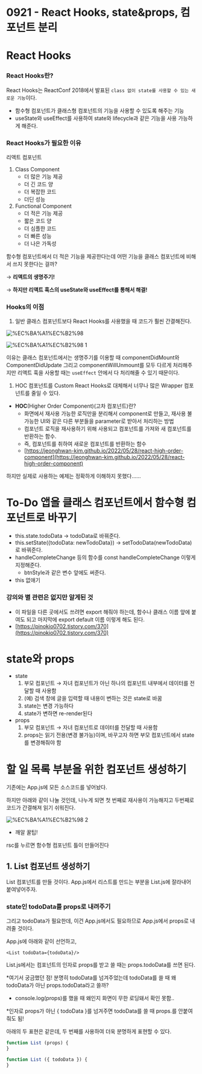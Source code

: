 # 0921 - React Hooks, state&props, 컴포넌트 분리

# React Hooks

### React Hooks란?

React Hooks는 ReactConf 2018에서 발표된 `class 없이 state를 사용할 수 있는 새로운 기능`이다. 

- 함수형 컴포넌트가 클래스형 컴포넌트의 기능을 사용할 수 있도록 해주는 기능
- useState와 useEffect를 사용하여 state와 lifecycle과 같은 기능을 사용 가능하게 해준다.

### React Hooks가 필요한 이유

리액트 컴포넌트

1. Class Component
    - 더 많은 기능 제공
    - 더 긴 코드 양
    - 더  복잡한 코드
    - 더딘 성능
2. Functional Component
    - 더 적은 기능 제공
    - 짧은 코드 양
    - 더 심플한 코드
    - 더 빠른 성능
    - 더 나은 가독성

함수형 컴포넌트에서 더 적은 기능을 제공한다는데 어떤 기능을 클래스 컴포넌트에 비해서 쓰지 못한다는 걸까?

→ **리액트의 생명주기!**

→ **하지만 리액트 훅스의 useState와 useEffect를 통해서 해결!**

### Hooks의 이점

1. 일반 클래스 컴포넌트보다 React Hooks를 사용했을 때 코드가 훨씬 간결해진다.

![%EC%BA%A1%EC%B2%98](https://user-images.githubusercontent.com/101965666/191549305-561dd5a6-69ab-414c-aa94-509cae3ef3f9.png)

![%EC%BA%A1%EC%B2%98 1](https://user-images.githubusercontent.com/101965666/191549320-9a651995-2b5f-430b-8031-86054da22471.png)

이유는 클래스 컴포넌트에서는 생명주기를 이용할 때 componentDidMount와 ComponentDidUpdate 그리고 componentWillUnmount를 모두 다르게 처리해주지만 리액트 훅을 사용할 때는 `useEffect` 안에서 다 처리해줄 수 있기 때문이다.

1. HOC 컴포넌트를 Custom React Hooks로 대체해서 너무나 많은 Wrapper 컴포넌트를 줄일 수 있다.

- **HOC**(Higher Order Component)(고차 컴포넌트)란?
    - 화면에서 재사용 가능한 로직만을 분리해서 component로 만들고, 재사용 불가능한 UI와 같은 다른 부분들을 parameter로 받아서 처리하는 방법
    - 컴포넌트 로직을 재사용하기 위해 사용되고 컴포넌트를 가져와 새 컴포넌트를 반환하는 함수.
    - 즉, 컴포넌트를 취하여 새로운 컴포넌트를 반환하는 함수
    - [https://jeonghwan-kim.github.io/2022/05/28/react-high-order-component](https://jeonghwan-kim.github.io/2022/05/28/react-high-order-component)
    

하지만 실제로 사용하는 예제는 정확하게 이해하지 못했다……

# To-Do 앱을 클래스 컴포넌트에서 함수형 컴포넌트로 바꾸기

- this.state.todoData → todoData로 바꿔준다.
- this.setState({todoData: newTodoData}) → setTodoData(newTodoData)로 바꿔준다.
- handleCompleteChange 등의 함수를 const handleCompleteChange 이렇게 지정해준다.
    - btnStyle과 같은 변수 앞에도 써준다.
- this 없애기

### 강의와 별 관련은 없지만 알게된 것

- 이 파일을 다른 곳에서도 쓰려면 export 해줘야 하는데, 함수나 클래스 이름 앞에 붙여도 되고 마지막에 export default 이름 이렇게 해도 된다.
- [https://pinokio0702.tistory.com/370](https://pinokio0702.tistory.com/370)

# state와 props

- state
    1. 부모 컴포넌트 → 자녀 컴포넌트가 아닌 하나의 컴포넌트 내부에서 데이터를 전달할 때 사용함
    2. (예) 검색 창에 글을 입력할 때 내용이 변하는 것은 state로 바꿈
    3. state는 변경 가능하다
    4. state가 변하면 re-render된다
- props
    1. 부모 컴포넌트 → 자녀 컴포넌트로 데이터를 전달할 때 사용함
    2. props는 읽기 전용(변경 불가능)이며, 바꾸고자 하면 부모 컴포넌트에서 state를 변경해줘야 함

# 할 일 목록 부분을 위한 컴포넌트 생성하기

기존에는 App.js에 모든 소스코드를 넣어놨다. 

하지만 아래와 같이 나눌 것인데, 나누게 되면 첫 번째로 재사용이 가능해지고 두번째로 코드가 간결해져 읽기 쉬워진다.

![%EC%BA%A1%EC%B2%98 2](https://user-images.githubusercontent.com/101965666/191549325-b8060e9c-4de7-41d4-8827-336879e7ee5b.png)

* 깨알 꿀팁!

rsc를 누르면 함수형 컴포넌트 틀이 만들어진다

## 1. List 컴포넌트 생성하기

List 컴포넌트를 만들 것이다. App.js에서 리스트를 만드는 부분을 List.js에 잘라내어 붙여넣어주자.

### state인 todoData를 props로 내려주기

그리고 todoData가 필요한데, 이건 App.js에서도 필요하므로 App.js에서 props로 내려줄 것이다. 

App.js에 아래와 같이 선언하고, 

```
<List todoData={todoData}/>
```

List.js에서는 컴포넌트의 인자로 props를 받고 쓸 때는 props.todoData를 쓰면 된다.

*여기서 궁금했던 점! 분명히 todoData를 넘겨주었는데 todoData를 쓸 때 왜 todoData가 아닌 props.todoData라고 쓸까?

- console.log(props)를 했을 때 왜인지 화면이 무한 로딩돼서 확인 못함..

*인자로 props가 아닌 { todoData }를 넘겨주면 todoData를 쓸 때 props.를 안붙여줘도 됨!

아래의 두 표현은 같은데, 두 번째를 사용하여 더욱 분명하게 표현할 수 있다.

```jsx
function List (props) {
}
```

```jsx
function List ({ todoData }) {
}
```